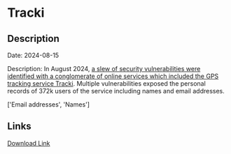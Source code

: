 # Tracki

## Description

Date: 2024-08-15

Description:
In August 2024, <a href="https://maia.crimew.gay/posts/gps-track-deez-nuts/" target="_blank" rel="noopener">a slew of security vulnerabilities were identified with a conglomerate of online services which included the GPS tracking service Tracki</a>. Multiple vulnerabilities exposed the personal records of 372k users of the service including names and email addresses.


['Email addresses', 'Names']

## Links

[Download Link](https://link-to.net/1229997/176.10335911479046/dynamic/?r=dHJhY2tpLmNvbQ==)